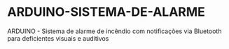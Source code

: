 # ARDUINO-SISTEMA-DE-ALARME
ARDUINO - Sistema de alarme de incêndio com notificações via Bluetooth para deficientes visuais e auditivos
